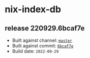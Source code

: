# nix-index-db
## release 220929.6bcaf7e
- Built against channel: [`master`](https://github.com/nixos/nixpkgs/tree/master)
- Built against commit: [`6bcaf7e`](https://github.com/NixOS/nixpkgs/commit/6bcaf7ee4f4130725ff3d093ee0ff243f3af3dcd)
- Build date: `2022-09-29`
